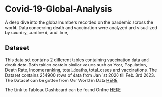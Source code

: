 # Covid-19-Global-Analysis
A deep dive into the global numbers recorded on the pandemic across the world. Data concerning death and vaccination were analyzed and visualized by country, continent, and time, 

## Dataset
This data set contains 2 different tables containing vaccination data and death data. Both tables contain similar values such as Year, Population, Death Rate, Income ranking, total_deaths, total_cases and vaccinations. The Dataset contains 254900 rows of data from Jan 1st 2020 till Feb. 3rd 2023. The Dataset can be gotten from Our World in Data [HERE](https://ourworldindata.org/covid-deaths)

The Link to Tableau Dashboard can be found  Online [HERE](https://public.tableau.com/app/profile/agbons.ekata.inuaghata/viz/CovidDashboard_16772865163830/Dashboard1)
